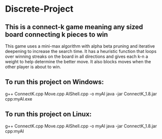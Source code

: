 # Discrete-Project
## This is a connect-k game meaning any sized board connecting k pieces to win

This game uses a mini-max algorithm with alpha beta pruning and iterative deepening to increase
the search time.
It has a heuristic function that loops over winning streaks on the board in all directions and 
gives each k-n a weight to help determine the better move. 
It also blocks moves when the other player is about to win.

## To run this project on Windows:

g++ ConnectK.cpp Move.cpp AIShell.cpp -o myAI
java -jar ConnectK_1.8.jar cpp:myAI.exe

## To run this project on Linux:

g++ ConnectK.cpp Move.cpp AIShell.cpp -o myAI
java -jar ConnectK_1.8.jar cpp:myAI

